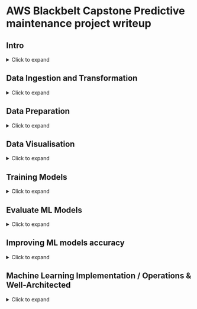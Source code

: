 
# AWS Blackbelt Capstone Predictive maintenance project writeup 

## Intro
<details>
    <Summary>Click to expand</summary>

The Nasa Turbofan dataset is interesting to use for a machine learning project for a couple of reasons.
* Predictive maintenance has traditionally leveraged classical statistics to provide insights. Survival Analysis would be a common approach, however the many observations and exogenous variables in this dataset provide an opportunity to apply machine learning to discover more subtle patterns in the data.
* This data isn't provided with a clear set of labels to train a model, it potentially lends itself to either regression or classification. 
  * Given the number of observations, framing this as a regression problem makes sense as we are able to incorporate more information into our loss function as a result of the continuous (discrete) remaining useful life versus a binary observation. 
  * A classification model would have severe class imbalance as few observation result in engine failure. 
  * Furthermore framing the problem in this way enables the consumer of the predictions to instigate a "no suprises" policy where maintenance is actively performed on engines likely to have a fault in the near future e.g. all engines with less than 50 RUL will have maintenance performed. Assuming planned maintenance is cheaper to operate than reactive maintenance, *"a stitch in time saves 9"*. 

With the above in mind our data pipeline will need to calculate a remaining useful life (RUL) for each observation.

<p align="center">
<img src="https://render.githubusercontent.com/render/math?math=RUL_{u, i}=\max_{j=0}^n cycle_{u,j} - cycle_{u,i}">
</p>

The remaining useful life for unit number (u) on cycle (i) is the maximum cycle observed in the dataset for that unique unit number minus the current cycle number, i.
</details>

## Data Ingestion and Transformation
<details>
    <Summary>Click to expand</summary>

Given the multiple engines contained in the dataset one could envisage a scenario where device data arrived in real-time as cycles were completed. For this reason I decided to encorporate a setup using kinesis firehose to buffer data as it arrive and to write the data out to S3 in batches. In a production solution a customer could leverage AWS IOT Core to publish data from devices in the cloud and use an IOT Rule to forward data onto a kinesis data stream. Our firehose solution could easily consume from this stream, in the interests of expediency this project simulates the above using a simple python script running on a Cloud9 instance to publish the data.

Once data arrives in S3 a glue crawler is configured to discover metadata and add it to the dataset to the glue data catalog, this enables data preparation jobs to run against the discovered schema. The crawler could at a frequency as low as 5 minutes, enabling our system to provide soft real-time experience for users of the system. Our glue jobs take the raw csv data and calculate the RUL value per observation.

A constraint of the dataset is that until the final (failure) observation per unit number (engine) the RUL value cannot be calculated, we can't know how long an engine will last on cycle 1 until it subsequently fails. As such the notion of engine failure is implict to the way the data is structured, so for the purposes of this project data arrives in complete batches from the files provided.  

### Todo add architecture diagram
</details>

## Data Preparation
<details>
    <Summary>Click to expand</summary>

As discussed in [intro](#Intro) the dataset requires us to calculate RUL for each observation, a Spark glue job is a scalable way to enable this as our data is tabular we can leverage the dataframe abstraction Spark provides. Leveraging a Glue Workflow enables us to chain our glue crawlers and jobs into a DAG which make the pipeline easier to manage and ensures we minimize the time between new data arriving and insight being available to our users.

### ToDo insert workflow screen
</details>

## Data Visualisation
<details>
    <Summary>Click to expand</summary>

An initial EDA was performed on the data to understand the dataset and relationships between the exogenous and endogenous (RUL) variables, this informed the approach described so far and worked with the entire (small ~30Mb) dataset. In a production scenario the dataset could be representatively sampled to achieve a similar insights to be achieved.

A quick look at 5 rows in the dataset to understand the columns and datatypes

```python
dataset = pq.ParquetDataset('s3://datalake-curated-datasets-907317471167-us-east-1-gismq40/year=2020/month=12/day=14/hour=19', filesystem=fs)
table = dataset.read()
df = table.to_pandas()
df = df.sort_values(['unit_number', 'cycle'])
df.head()
```

<div>
<table border="1" class="dataframe">
  <thead>
    <tr style="text-align: right;">
      <th></th>
      <th>filename</th>
      <th>unit_number</th>
      <th>failure_cycle</th>
      <th>cycle</th>
      <th>op_1</th>
      <th>op_2</th>
      <th>op_3</th>
      <th>sensor_measurement_1</th>
      <th>sensor_measurement_2</th>
      <th>sensor_measurement_3</th>
      <th>...</th>
      <th>sensor_measurement_12</th>
      <th>sensor_measurement_13</th>
      <th>sensor_measurement_14</th>
      <th>sensor_measurement_15</th>
      <th>sensor_measurement_16</th>
      <th>sensor_measurement_17</th>
      <th>sensor_measurement_18</th>
      <th>sensor_measurement_19</th>
      <th>sensor_measurement_20</th>
      <th>sensor_measurement_21</th>
    </tr>
  </thead>
  <tbody>
    <tr>
      <th>77121</th>
      <td>train_FD001.txt</td>
      <td>1</td>
      <td>191</td>
      <td>1</td>
      <td>-0.0007</td>
      <td>-0.0004</td>
      <td>100.0</td>
      <td>518.67</td>
      <td>641.82</td>
      <td>1589.70</td>
      <td>...</td>
      <td>521.66</td>
      <td>2388.02</td>
      <td>8138.62</td>
      <td>8.4195</td>
      <td>0.03</td>
      <td>392</td>
      <td>2388</td>
      <td>100.0</td>
      <td>39.06</td>
      <td>23.4190</td>
    </tr>
    <tr>
      <th>95307</th>
      <td>train_FD003.txt</td>
      <td>1</td>
      <td>258</td>
      <td>1</td>
      <td>-0.0005</td>
      <td>0.0004</td>
      <td>100.0</td>
      <td>518.67</td>
      <td>642.36</td>
      <td>1583.23</td>
      <td>...</td>
      <td>522.31</td>
      <td>2388.01</td>
      <td>8145.32</td>
      <td>8.4246</td>
      <td>0.03</td>
      <td>391</td>
      <td>2388</td>
      <td>100.0</td>
      <td>39.11</td>
      <td>23.3537</td>
    </tr>
    <tr>
      <th>132437</th>
      <td>train_FD002.txt</td>
      <td>1</td>
      <td>148</td>
      <td>1</td>
      <td>34.9983</td>
      <td>0.8400</td>
      <td>100.0</td>
      <td>449.44</td>
      <td>555.32</td>
      <td>1358.61</td>
      <td>...</td>
      <td>183.06</td>
      <td>2387.72</td>
      <td>8048.56</td>
      <td>9.3461</td>
      <td>0.02</td>
      <td>334</td>
      <td>2223</td>
      <td>100.0</td>
      <td>14.73</td>
      <td>8.8071</td>
    </tr>
    <tr>
      <th>150804</th>
      <td>train_FD004.txt</td>
      <td>1</td>
      <td>320</td>
      <td>1</td>
      <td>42.0049</td>
      <td>0.8400</td>
      <td>100.0</td>
      <td>445.00</td>
      <td>549.68</td>
      <td>1343.43</td>
      <td>...</td>
      <td>129.78</td>
      <td>2387.99</td>
      <td>8074.83</td>
      <td>9.3335</td>
      <td>0.02</td>
      <td>330</td>
      <td>2212</td>
      <td>100.0</td>
      <td>10.62</td>
      <td>6.3670</td>
    </tr>
    <tr>
      <th>77122</th>
      <td>train_FD001.txt</td>
      <td>1</td>
      <td>190</td>
      <td>2</td>
      <td>0.0019</td>
      <td>-0.0003</td>
      <td>100.0</td>
      <td>518.67</td>
      <td>642.15</td>
      <td>1591.82</td>
      <td>...</td>
      <td>522.28</td>
      <td>2388.07</td>
      <td>8131.49</td>
      <td>8.4318</td>
      <td>0.03</td>
      <td>392</td>
      <td>2388</td>
      <td>100.0</td>
      <td>39.00</td>
      <td>23.4236</td>
    </tr>
  </tbody>
</table>
<p>5 rows × 28 columns</p>
</div>


We gain further insight about the distribution of data in each of the columns.
```python
df.describe().T
```

<div>
<table border="1" class="dataframe">
  <thead>
    <tr style="text-align: right;">
      <th></th>
      <th>count</th>
      <th>mean</th>
      <th>std</th>
      <th>min</th>
      <th>25%</th>
      <th>50%</th>
      <th>75%</th>
      <th>max</th>
    </tr>
  </thead>
  <tbody>
    <tr>
      <th>unit_number</th>
      <td>160359.0</td>
      <td>105.553758</td>
      <td>72.867325</td>
      <td>1.0000</td>
      <td>44.00000</td>
      <td>89.0000</td>
      <td>164.0000</td>
      <td>260.0000</td>
    </tr>
    <tr>
      <th>failure_cycle</th>
      <td>160359.0</td>
      <td>122.331338</td>
      <td>83.538146</td>
      <td>0.0000</td>
      <td>56.00000</td>
      <td>113.0000</td>
      <td>172.0000</td>
      <td>542.0000</td>
    </tr>
    <tr>
      <th>cycle</th>
      <td>160359.0</td>
      <td>123.331338</td>
      <td>83.538146</td>
      <td>1.0000</td>
      <td>57.00000</td>
      <td>114.0000</td>
      <td>173.0000</td>
      <td>543.0000</td>
    </tr>
    <tr>
      <th>op_1</th>
      <td>160359.0</td>
      <td>17.211973</td>
      <td>16.527988</td>
      <td>-0.0087</td>
      <td>0.00130</td>
      <td>19.9981</td>
      <td>35.0015</td>
      <td>42.0080</td>
    </tr>
    <tr>
      <th>op_2</th>
      <td>160359.0</td>
      <td>0.410004</td>
      <td>0.367938</td>
      <td>-0.0006</td>
      <td>0.00020</td>
      <td>0.6200</td>
      <td>0.8400</td>
      <td>0.8420</td>
    </tr>
    <tr>
      <th>op_3</th>
      <td>160359.0</td>
      <td>95.724344</td>
      <td>12.359044</td>
      <td>60.0000</td>
      <td>100.00000</td>
      <td>100.0000</td>
      <td>100.0000</td>
      <td>100.0000</td>
    </tr>
    <tr>
      <th>sensor_measurement_1</th>
      <td>160359.0</td>
      <td>485.840890</td>
      <td>30.420388</td>
      <td>445.0000</td>
      <td>449.44000</td>
      <td>489.0500</td>
      <td>518.6700</td>
      <td>518.6700</td>
    </tr>
    <tr>
      <th>sensor_measurement_2</th>
      <td>160359.0</td>
      <td>597.361022</td>
      <td>42.478516</td>
      <td>535.4800</td>
      <td>549.96000</td>
      <td>605.9300</td>
      <td>642.3400</td>
      <td>645.1100</td>
    </tr>
    <tr>
      <th>sensor_measurement_3</th>
      <td>160359.0</td>
      <td>1467.035653</td>
      <td>118.175261</td>
      <td>1242.6700</td>
      <td>1357.36000</td>
      <td>1492.8100</td>
      <td>1586.5900</td>
      <td>1616.9100</td>
    </tr>
    <tr>
      <th>sensor_measurement_4</th>
      <td>160359.0</td>
      <td>1260.956434</td>
      <td>136.300073</td>
      <td>1023.7700</td>
      <td>1126.83000</td>
      <td>1271.7400</td>
      <td>1402.2000</td>
      <td>1441.4900</td>
    </tr>
    <tr>
      <th>sensor_measurement_5</th>
      <td>160359.0</td>
      <td>9.894999</td>
      <td>4.265554</td>
      <td>3.9100</td>
      <td>5.48000</td>
      <td>9.3500</td>
      <td>14.6200</td>
      <td>14.6200</td>
    </tr>
    <tr>
      <th>sensor_measurement_6</th>
      <td>160359.0</td>
      <td>14.424935</td>
      <td>6.443922</td>
      <td>5.6700</td>
      <td>8.00000</td>
      <td>13.6600</td>
      <td>21.6100</td>
      <td>21.6100</td>
    </tr>
    <tr>
      <th>sensor_measurement_7</th>
      <td>160359.0</td>
      <td>359.729968</td>
      <td>174.133835</td>
      <td>136.1700</td>
      <td>175.71000</td>
      <td>341.6900</td>
      <td>553.2900</td>
      <td>570.8100</td>
    </tr>
    <tr>
      <th>sensor_measurement_8</th>
      <td>160359.0</td>
      <td>2273.829707</td>
      <td>142.426613</td>
      <td>1914.7200</td>
      <td>2212.12000</td>
      <td>2319.3700</td>
      <td>2388.0500</td>
      <td>2388.6400</td>
    </tr>
    <tr>
      <th>sensor_measurement_9</th>
      <td>160359.0</td>
      <td>8677.553696</td>
      <td>374.657454</td>
      <td>7984.5100</td>
      <td>8334.77000</td>
      <td>8764.2000</td>
      <td>9055.8500</td>
      <td>9244.5900</td>
    </tr>
    <tr>
      <th>sensor_measurement_10</th>
      <td>160359.0</td>
      <td>1.153705</td>
      <td>0.142103</td>
      <td>0.9300</td>
      <td>1.02000</td>
      <td>1.0900</td>
      <td>1.3000</td>
      <td>1.3200</td>
    </tr>
    <tr>
      <th>sensor_measurement_11</th>
      <td>160359.0</td>
      <td>44.212049</td>
      <td>3.426342</td>
      <td>36.0400</td>
      <td>42.01000</td>
      <td>44.9300</td>
      <td>47.3400</td>
      <td>48.5300</td>
    </tr>
    <tr>
      <th>sensor_measurement_12</th>
      <td>160359.0</td>
      <td>338.789821</td>
      <td>164.193480</td>
      <td>128.3100</td>
      <td>164.79000</td>
      <td>321.6900</td>
      <td>521.3400</td>
      <td>537.4900</td>
    </tr>
    <tr>
      <th>sensor_measurement_13</th>
      <td>160359.0</td>
      <td>2349.645243</td>
      <td>111.167242</td>
      <td>2027.5700</td>
      <td>2387.97000</td>
      <td>2388.0700</td>
      <td>2388.1600</td>
      <td>2390.4900</td>
    </tr>
    <tr>
      <th>sensor_measurement_14</th>
      <td>160359.0</td>
      <td>8088.950972</td>
      <td>80.623257</td>
      <td>7845.7800</td>
      <td>8070.53000</td>
      <td>8118.5900</td>
      <td>8139.4100</td>
      <td>8293.7200</td>
    </tr>
    <tr>
      <th>sensor_measurement_15</th>
      <td>160359.0</td>
      <td>9.054747</td>
      <td>0.751581</td>
      <td>8.1563</td>
      <td>8.43925</td>
      <td>9.0301</td>
      <td>9.3442</td>
      <td>11.0669</td>
    </tr>
    <tr>
      <th>sensor_measurement_16</th>
      <td>160359.0</td>
      <td>0.025185</td>
      <td>0.004997</td>
      <td>0.0200</td>
      <td>0.02000</td>
      <td>0.0300</td>
      <td>0.0300</td>
      <td>0.0300</td>
    </tr>
    <tr>
      <th>sensor_measurement_17</th>
      <td>160359.0</td>
      <td>360.698801</td>
      <td>31.021430</td>
      <td>302.0000</td>
      <td>332.00000</td>
      <td>367.0000</td>
      <td>392.0000</td>
      <td>400.0000</td>
    </tr>
    <tr>
      <th>sensor_measurement_18</th>
      <td>160359.0</td>
      <td>2273.754039</td>
      <td>142.513114</td>
      <td>1915.0000</td>
      <td>2212.00000</td>
      <td>2319.0000</td>
      <td>2388.0000</td>
      <td>2388.0000</td>
    </tr>
    <tr>
      <th>sensor_measurement_19</th>
      <td>160359.0</td>
      <td>98.389146</td>
      <td>4.656270</td>
      <td>84.9300</td>
      <td>100.00000</td>
      <td>100.0000</td>
      <td>100.0000</td>
      <td>100.0000</td>
    </tr>
    <tr>
      <th>sensor_measurement_20</th>
      <td>160359.0</td>
      <td>25.942709</td>
      <td>11.691422</td>
      <td>10.1600</td>
      <td>14.33000</td>
      <td>24.9200</td>
      <td>38.8200</td>
      <td>39.8900</td>
    </tr>
    <tr>
      <th>sensor_measurement_21</th>
      <td>160359.0</td>
      <td>15.565700</td>
      <td>7.015067</td>
      <td>6.0105</td>
      <td>8.60130</td>
      <td>14.9535</td>
      <td>23.2946</td>
      <td>23.9505</td>
    </tr>
  </tbody>
</table>
</div>

A quick (ugly) plot shows us the distribution of the max cycle time per unique unit number (we combine this with the filename to ensure unit numbers are unique) 
```python
fig, ax = plt.subplots(figsize=(10, 20))
_ = df.groupby(['filename', 'unit_number']).cycle.max().plot.barh(ax=ax)
_ = plt.axvline(x=df.groupby('unit_number').cycle.max().mean())
```
    
![png](images/eda_7_0.png)
    
The documentation explains the columns settings 1,2 and 3 vary between files and represent different settings the engines were configured at before cycles were run, here we explore to relationship between the target variable, failure cycle, and each operational setting
```python
sns.jointplot(x='op_1', y='failure_cycle', data=df.sample(1000), kind='reg')
```
![png](images/eda_8_1.png)
```python
sns.jointplot(x='op_2', y='failure_cycle', data=df.sample(1000), kind='reg')
```
![png](images/eda_9_1.png)
```python
sns.jointplot(x='op_3', y='failure_cycle', data=df.sample(10000))
```
![png](images/eda_10_1.png)

The distribution of operational settings is multi modal, and infact varies between the files.

Looking at the other 20 sensor measurements we can see how measurments vary between unique unit numbers across cycles and files, there are some clear trends across many of the variables as cycles increase which seems to represent changes due to wear and tear, this insight indicates these features provide information our model can leverage to predict RUL.
    
File 1
```python
fig, axes = plt.subplots(7, 3, figsize=(30, 40))
axes = axes.ravel()
for i, a in zip(range(1, 22), axes):
    column = 'sensor_measurement_' + str(i)
    _ = a.plot(ddf.loc[['train_FD001.txt', ...], column].unstack(level=[0, 1]).values, alpha=.05)
    a.set_title(column)
    a.set_xlabel('cycle')
```
![png](images/eda_14_0.png)
    
File 2
```python
fig, axes = plt.subplots(7, 3, figsize=(30, 40))
axes = axes.ravel()
for i, a in zip(range(1, 22), axes):
    column = 'sensor_measurement_' + str(i)
    _ = a.plot(ddf.loc[['train_FD002.txt', ...], column].unstack(level=[0, 1]).values, alpha=.05)
    a.set_title(column)
    a.set_xlabel('cycle')
```
![png](images/eda_15_0.png)
File 3    
```python
fig, axes = plt.subplots(7, 3, figsize=(30, 40))
axes = axes.ravel()
for i, a in zip(range(1, 22), axes):
    column = 'sensor_measurement_' + str(i)
    _ = a.plot(ddf.loc[['train_FD003.txt', ...], column].unstack(level=[0, 1]).values, alpha=.05)
    a.set_title(column)
    a.set_xlabel('cycle')
```
![png](images/eda_16_0.png)
File 4
```python
fig, axes = plt.subplots(7, 3, figsize=(30, 40))
axes = axes.ravel()
for i, a in zip(range(1, 22), axes):
    column = 'sensor_measurement_' + str(i)
    _ = a.plot(ddf.loc[['train_FD004.txt', ...], column].unstack(level=[0, 1]).values, alpha=.05)
    a.set_title(column)
    a.set_xlabel('cycle')
```

The training data for 2 and 4 have 6 different operational settings and we can see how this effects the measurements, as files 2 and 4 have several operational settings where as files 1 and 3 have individual settings we can see that operational setting and some of the sensor measurements interact, resulting in the difference between the plots (clear non linear trends vs noisy plots).
![png](images/eda_18_0.png)

Given the above an ensemble model may be an appropriate approach as the data exhibits non linear effects and has clear interactions between the exogenous variables which a tree based method can discover. 

```python
from sklearn.ensemble import RandomForestRegressor
from sklearn.model_selection import train_test_split
import numpy as np

features = ['cycle', 'op_1', 'op_2',
       'op_3', 'sensor_measurement_1', 'sensor_measurement_2',
       'sensor_measurement_3', 'sensor_measurement_4', 'sensor_measurement_5',
       'sensor_measurement_6', 'sensor_measurement_7', 'sensor_measurement_8',
       'sensor_measurement_9', 'sensor_measurement_10',
       'sensor_measurement_11', 'sensor_measurement_12',
       'sensor_measurement_13', 'sensor_measurement_14',
       'sensor_measurement_15', 'sensor_measurement_16',
       'sensor_measurement_17', 'sensor_measurement_18',
       'sensor_measurement_19', 'sensor_measurement_20',
       'sensor_measurement_21']

is_train = df.unit_number % 3 != 0
is_test = df.unit_number % 3 == 0

x_train, x_test = df.loc[is_train, features], df.loc[is_test, features]
y_train, y_test = df.loc[is_train, 'failure_cycle'],  df.loc[is_test, 'failure_cycle']

cls = RandomForestRegressor(n_jobs=-1, n_estimators=40, )
cls = cls.fit(x_train, y_train)
cls.score(x_test, y_test)
```
What percentage of the variance in the dataset does this model explain?

<p align="center">
<img src="https://render.githubusercontent.com/render/math?math=R^2">
</p>

    0.6777656054746929

```python
from sklearn.metrics import mean_squared_error
mean_squared_error(y_test, cls.predict(x_test), squared=False)
```
RMSE   

    46.4291275009693
A root mean squared error of ~46 cycles

Which features does this model find most useful
```python
fig, ax = plt.subplots(figsize=(30, 20))
ax.barh(features, cls.feature_importances_)
```
    
![png](images/eda_31_1.png)
    
### Baseline mean regressor


```python
from sklearn.dummy import DummyRegressor

dummy = DummyRegressor()
dummy = dummy.fit(x_train, y_train)
mean_squared_error(y_test, dummy.predict(x_test), squared=False)
```
RMSE  

    81.9091606758585

An ensemble based method outperforms a niave mean prediction by ~50% 
* Next steps apply Xgboost, gradient boosting generally outperforms random forest when tuned appropriately
* This approach validates the potential value before we commit to building a sagemaker model, ie if there wasn't a margin over out "dummy" model then building a sagemaker model wouldn't probably be fruitful. 

### ToDo insert quick sight screens

</details>

## Training Models
<details>
    <Summary>Click to expand</summary>


```python
%%time

import os
import boto3
import re
import sagemaker

role = sagemaker.get_execution_role()
region = boto3.Session().region_name
```

    CPU times: user 833 ms, sys: 71.6 ms, total: 905 ms
    Wall time: 1.97 s



```python
data_bucket = f"datalake-published-data-907317471167-us-east-1-gismq40"
data_prefix = "cmaps-ml2"
train_prefix = "split=train/year=2020/month=12/day=14/hour=19"
eval_prefix = "split=validation/year=2020/month=12/day=14/hour=19"
data_bucket_path = f"s3://{data_bucket}"
output_prefix = "sagemaker/cmapss-xgboost"
output_bucket_path = f"s3://{data_bucket}"
```


```python
from sagemaker.image_uris import retrieve
```


```python
from sagemaker.amazon.amazon_estimator import get_image_uri

container = retrieve(framework="xgboost", region=region, version="1.2-1")
```


```python
%%time
import boto3
from time import gmtime, strftime

job_name = f"cmapss-xgboost-regression-{strftime('%Y-%m-%d-%H-%M-%S', gmtime())}"
print("Training job", job_name)

# Ensure that the training and validation data folders generated above are reflected in the "InputDataConfig" parameter below.

create_training_params = {
    "AlgorithmSpecification": {"TrainingImage": container, "TrainingInputMode": "Pipe"},
    "RoleArn": role,
    "OutputDataConfig": {"S3OutputPath": f"{output_bucket_path}/{output_prefix}/single-xgboost"},
    "ResourceConfig": {"InstanceCount": 1, "InstanceType": "ml.m5.xlarge", "VolumeSizeInGB": 5},
    "TrainingJobName": job_name,
    "HyperParameters": {
        "max_depth": "5",
        "eta": "0.2",
        "gamma": "4",
        "min_child_weight": "6",
        "subsample": "0.7",
        "objective": "reg:squarederror",
        "num_round": "100",
    },
    "StoppingCondition": {"MaxRuntimeInSeconds": 3600},
    "InputDataConfig": [
        {
            "ChannelName": "train",
            "DataSource": {
                "S3DataSource": {
                    "S3DataType": "S3Prefix",
                    "S3Uri": f"{data_bucket_path}/{data_prefix}/{train_prefix}",
                    "S3DataDistributionType": "FullyReplicated",
                }
            },
            "ContentType": "text/csv",
            "CompressionType": "Gzip",
        },
        {
            "ChannelName": "validation",
            "DataSource": {
                "S3DataSource": {
                    "S3DataType": "S3Prefix",
                    "S3Uri": f"{data_bucket_path}/{data_prefix}/{eval_prefix}",
                    "S3DataDistributionType": "FullyReplicated",
                }
            },
            "ContentType": "text/csv",
            "CompressionType": "Gzip",
        },
    ],
}


client = boto3.client("sagemaker", region_name=region)
client.create_training_job(**create_training_params)

import time

status = client.describe_training_job(TrainingJobName=job_name)["TrainingJobStatus"]
print(status)
while status != "Completed" and status != "Failed":
    time.sleep(60)
    status = client.describe_training_job(TrainingJobName=job_name)["TrainingJobStatus"]
    print(status)
```

    Training job cmapss-xgboost-regression-2020-12-14-20-14-15
    InProgress
    InProgress
    InProgress
    InProgress
    Completed
    CPU times: user 90.6 ms, sys: 5.66 ms, total: 96.2 ms
    Wall time: 4min


Note that the "validation" channel has been initialized too. The SageMaker XGBoost algorithm actually calculates RMSE and writes it to the CloudWatch logs on the data passed to the "validation" channel.

## Set up hosting for the model
In order to set up hosting, we have to import the model from training to hosting. 

### Import model into hosting

Register the model with hosting. This allows the flexibility of importing models trained elsewhere.


```python
%%time
import boto3
from time import gmtime, strftime

model_name = f"{job_name}-model"
print(model_name)

info = client.describe_training_job(TrainingJobName=job_name)
model_data = info["ModelArtifacts"]["S3ModelArtifacts"]
print(model_data)

primary_container = {"Image": container, "ModelDataUrl": model_data}

create_model_response = client.create_model(
    ModelName=model_name, ExecutionRoleArn=role, PrimaryContainer=primary_container
)

print(create_model_response["ModelArn"])
```

    cmapss-xgboost-regression-2020-12-14-14-39-48-model
    s3://datalake-published-data-907317471167-us-east-1-gismq40/sagemaker/cmapss-xgboost/single-xgboost/cmapss-xgboost-regression-2020-12-14-14-39-48/output/model.tar.gz
    arn:aws:sagemaker:us-east-1:907317471167:model/cmapss-xgboost-regression-2020-12-14-14-39-48-model
    CPU times: user 25.3 ms, sys: 150 µs, total: 25.5 ms
    Wall time: 1.59 s


### Create endpoint configuration

SageMaker supports configuring REST endpoints in hosting with multiple models, e.g. for A/B testing purposes. In order to support this, customers create an endpoint configuration, that describes the distribution of traffic across the models, whether split, shadowed, or sampled in some way. In addition, the endpoint configuration describes the instance type required for model deployment.


```python
from time import gmtime, strftime

endpoint_config_name = f"cmapss-XGBoostEndpointConfig-{strftime('%Y-%m-%d-%H-%M-%S', gmtime())}"
print(endpoint_config_name)
create_endpoint_config_response = client.create_endpoint_config(
    EndpointConfigName=endpoint_config_name,
    ProductionVariants=[
        {
            "InstanceType": "ml.m5.xlarge",
            "InitialVariantWeight": 1,
            "InitialInstanceCount": 1,
            "ModelName": model_name,
            "VariantName": "AllTraffic",
        }
    ],
)

print(f"Endpoint Config Arn: {create_endpoint_config_response['EndpointConfigArn']}")
```

    cmapss-XGBoostEndpointConfig-2020-12-14-17-22-55
    Endpoint Config Arn: arn:aws:sagemaker:us-east-1:907317471167:endpoint-config/cmapss-xgboostendpointconfig-2020-12-14-17-22-55


### Create endpoint
Lastly, the customer creates the endpoint that serves up the model, through specifying the name and configuration defined above. The end result is an endpoint that can be validated and incorporated into production applications. This takes 9-11 minutes to complete.


```python
%%time
import time

endpoint_name = f'cmapss-XGBoostEndpoint-{strftime("%Y-%m-%d-%H-%M-%S", gmtime())}'
print(endpoint_name)
create_endpoint_response = client.create_endpoint(
    EndpointName=endpoint_name, EndpointConfigName=endpoint_config_name
)
print(create_endpoint_response["EndpointArn"])

resp = client.describe_endpoint(EndpointName=endpoint_name)
status = resp["EndpointStatus"]
while status == "Creating":
    print(f"Status: {status}")
    time.sleep(60)
    resp = client.describe_endpoint(EndpointName=endpoint_name)
    status = resp["EndpointStatus"]

print(f"Arn: {resp['EndpointArn']}")
print(f"Status: {status}")
```

    cmapss-XGBoostEndpoint-2020-12-14-17-23-20
    arn:aws:sagemaker:us-east-1:907317471167:endpoint/cmapss-xgboostendpoint-2020-12-14-17-23-20
    Status: Creating
    Status: Creating
    Status: Creating
    Status: Creating
    Status: Creating
    Status: Creating
    Status: Creating
    Status: Creating
    Arn: arn:aws:sagemaker:us-east-1:907317471167:endpoint/cmapss-xgboostendpoint-2020-12-14-17-23-20
    Status: InService
    CPU times: user 142 ms, sys: 13.4 ms, total: 155 ms
    Wall time: 8min 1s


## Validate the model for use
Finally, the customer can now validate the model for use. They can obtain the endpoint from the client library using the result from previous operations, and generate classifications from the trained model using that endpoint.



```python
runtime_client = boto3.client("runtime.sagemaker", region_name=region)
```

Start with a single prediction.
We didn't train with the engine number so drop this (first) field


```python
file = 4
test_file_name = f'test_FD00{file}.txt'
test_rul_name = f'RUL_FD00{file}.txt'
filename = f"cmapss.test.{file}"
single_filename = f"single.{filename}"
test_file_name, test_rul_name
```




    ('test_FD004.txt', 'RUL_FD004.txt')




```python
! cat /home/ec2-user/SageMaker/aws-bb-cmapss/data/{test_file_name} | cut -d ' ' -f2- > {filename}
```


```python
! head -1 {filename} > {single_filename}
```


```python
!cat {single_filename}; wc -l {filename}
```

    1 20.0072 0.7000 100.0 491.19 606.67 1481.04 1227.81 9.35 13.60 332.52 2323.67 8704.98 1.07 43.83 313.03 2387.78 8048.98 9.2229 0.02 362 2324 100.00 24.31 14.7007  
    41214 cmapss.test.4



```python
%%time
import json
from itertools import islice
import math
import struct

 # customize to your test file
with open(single_file_name, "r") as f:
    payload = f.read().strip()
response = runtime_client.invoke_endpoint(
    EndpointName=endpoint_name, ContentType="text/csv", Body=payload
)
result = response["Body"].read()
result = result.decode("utf-8")
result = result.split(",")
result = [math.ceil(float(i)) for i in result]
print(result)
print(f"Label: {label}\nPrediction: {result[0]}")
```

    [194]
    Label: 1
    Prediction: 194
    CPU times: user 6.17 ms, sys: 115 µs, total: 6.28 ms
    Wall time: 11.7 ms


OK, a single prediction works. Let's do a whole batch to see how good is the predictions accuracy.


```python
import sys
import math


def do_predict(data, endpoint_name, content_type):
    payload = "\n".join(data)
    response = runtime_client.invoke_endpoint(
        EndpointName=endpoint_name, ContentType=content_type, Body=payload
    )
    result = response["Body"].read()
    result = result.decode("utf-8")
    result = result.split(",")
    preds = [float((num)) for num in result]
    preds = [math.ceil(num) for num in preds]
    return preds


def batch_predict(data, batch_size, endpoint_name, content_type):
    items = len(data)
    arrs = []

    for offset in range(0, items, batch_size):
        if offset + batch_size < items:
            results = do_predict(data[offset : (offset + batch_size)], endpoint_name, content_type)
            arrs.extend(results)
        else:
            arrs.extend(do_predict(data[offset:items], endpoint_name, content_type))
        sys.stdout.write(".")
    return arrs
```

The following helps us calculate the Median Absolute Percent Error (MdAPE) on the batch dataset. 


```python
import pandas as pd
```


```python
test_data = pd.read_csv(f"/home/ec2-user/SageMaker/aws-bb-cmapss/data/{test_file_name}", header=None, delimiter=' ')
```


```python
labels = pd.read_csv(f"/home/ec2-user/SageMaker/aws-bb-cmapss/data/{test_rul_name}", names=['remaining_cycles'])
labels.index += 1
labels = labels.reset_index()
labels = labels.rename(columns={'index' : 0})
labels = test_data.groupby(0)[1].max().reset_index().merge(labels, left_on=0, right_on=0)
labels['max_cycles'] = labels[1] + labels['remaining_cycles']
```


```python
test_data = test_data.merge(labels[[0, 'max_cycles']], left_on=0, right_on=0)
```


```python
test_data['RUL'] = test_data['max_cycles'] - test_data[1]
```


```python
len(inference_data), len(labels)
```




    (16596, 248)




```python
%%time
import json
import numpy as np

with open(filename, "r") as f:
    payload = f.read().strip()

y_true = test_data['RUL'].to_list()
inference_data = [line.strip() for line in payload.split("\n")]

preds = batch_predict(inference_data, 100, endpoint_name, "text/csv")
```

    .............................................................................................................................................................................................................................................................................................................................................................................................................................CPU times: user 1.47 s, sys: 42.4 ms, total: 1.51 s
    Wall time: 5.5 s



```python
from sklearn.metrics import mean_squared_error
```


```python
len(y_true), len(preds)
```




    (41214, 41214)




```python
mean_squared_error(y_true, preds, squared=False)
```




    68.86138013002605



### Delete Endpoint
Once you are done using the endpoint, you can use the following to delete it. 


```python
client.delete_endpoint(EndpointName=endpoint_name)
```
```python
%%time

import os
import boto3
import re
import sagemaker

role = sagemaker.get_execution_role()
region = boto3.Session().region_name
```

    CPU times: user 837 ms, sys: 71.7 ms, total: 909 ms
    Wall time: 1.95 s



```python
data_bucket = f"datalake-published-data-907317471167-us-east-1-gismq40"
data_prefix = "cmaps-ml2"
train_prefix = "split=train/year=2020/month=12/day=14/hour=19"
eval_prefix = "split=validation/year=2020/month=12/day=14/hour=19"
data_bucket_path = f"s3://{data_bucket}"
output_prefix = "sagemaker/cmapss-xgboost"
output_bucket_path = f"s3://{data_bucket}"
```


```python
from sagemaker.image_uris import retrieve
```


```python
from sagemaker.amazon.amazon_estimator import get_image_uri

container = retrieve(framework="xgboost", region=region, version="1.2-1")
```


```python
tuning_job_config = {
    "ParameterRanges": {
      "CategoricalParameterRanges": [],
      "ContinuousParameterRanges": [
        {
          "MaxValue": "1",
          "MinValue": "0.5",
          "Name": "subsample"
        },
        {
          "MaxValue": "1",
          "MinValue": "0",
          "Name": "eta"
        },
        {
          "MaxValue": "2",
          "MinValue": "0",
          "Name": "alpha"
        },
        {
          "MaxValue": "100",
          "MinValue": "1",
          "Name": "min_child_weight"
        }
      ],
      "IntegerParameterRanges": [
        {
          "MaxValue": "10",
          "MinValue": "1",
          "Name": "max_depth"
        },
        {
          "MaxValue": "250",
          "MinValue": "1",
          "Name": "num_round"
        }
      ]
    },
    "ResourceLimits": {
      "MaxNumberOfTrainingJobs": 50,
      "MaxParallelTrainingJobs": 5
    },
    "Strategy": "Bayesian",
    "HyperParameterTuningJobObjective": {
      "MetricName": "validation:rmse",
      "Type": "Minimize"
    }
  }
```


```python
# Ensure that the training and validation data folders generated above are reflected in the "InputDataConfig" parameter below.

create_training_params = {
    "AlgorithmSpecification": {"TrainingImage": container, "TrainingInputMode": "Pipe"},
    "RoleArn": role,
    "OutputDataConfig": {"S3OutputPath": f"{output_bucket_path}/{output_prefix}/hyper-xgboost"},
    "ResourceConfig": {"InstanceCount": 5, "InstanceType": "ml.m5.xlarge", "VolumeSizeInGB": 5},
    "StaticHyperParameters": {
        "gamma": "4",
        "objective": "reg:squarederror",
    },
    "StoppingCondition": {"MaxRuntimeInSeconds": 3600},
    "InputDataConfig": [
        {
            "ChannelName": "train",
            "DataSource": {
                "S3DataSource": {
                    "S3DataType": "S3Prefix",
                    "S3Uri": f"{data_bucket_path}/{data_prefix}/{train_prefix}",
                    "S3DataDistributionType": "FullyReplicated",
                }
            },
            "ContentType": "text/csv",
            "CompressionType": "Gzip",
        },
        {
            "ChannelName": "validation",
            "DataSource": {
                "S3DataSource": {
                    "S3DataType": "S3Prefix",
                    "S3Uri": f"{data_bucket_path}/{data_prefix}/{eval_prefix}",
                    "S3DataDistributionType": "FullyReplicated",
                }
            },
            "ContentType": "text/csv",
            "CompressionType": "Gzip",
        },
    ],
}
```

```python
%%time
import boto3
from time import gmtime, strftime

job_name = f"hyper-cmapss-{strftime('%Y-%m-%d-%H-%M-%S', gmtime())}"
print("Training job", job_name)

client = boto3.client("sagemaker", region_name=region)
client.create_hyper_parameter_tuning_job(HyperParameterTuningJobName = job_name,
                                           HyperParameterTuningJobConfig = tuning_job_config,
                                           TrainingJobDefinition = create_training_params)

import time

status = client.describe_hyper_parameter_tuning_job(HyperParameterTuningJobName=job_name)["HyperParameterTuningJobStatus"]
print(status)
while status != "Completed" and status != "Failed":
    time.sleep(60)
    status = client.describe_hyper_parameter_tuning_job(HyperParameterTuningJobName=job_name)["HyperParameterTuningJobStatus"]
    print(status)
```

    Training job hyper-cmapss-2020-12-14-21-06-58
    InProgress
    InProgress
    InProgress
    InProgress
    InProgress
    InProgress
    InProgress
    InProgress
    InProgress
    InProgress
    InProgress
    InProgress
    InProgress
    InProgress
    InProgress
    InProgress
    InProgress
    InProgress
    InProgress
    InProgress
    InProgress
    InProgress
    InProgress
    InProgress
    InProgress
    InProgress
    InProgress
    InProgress
    InProgress
    InProgress
    InProgress
    InProgress
    InProgress
    InProgress
    InProgress
    InProgress
    InProgress
    InProgress
    InProgress
    InProgress
    InProgress
    InProgress
    InProgress
    InProgress
    InProgress
    InProgress
    InProgress
    InProgress
    InProgress
    InProgress
    InProgress
    InProgress
    InProgress
    InProgress
    InProgress
    InProgress
    InProgress
    InProgress
    InProgress
    InProgress
    InProgress
    InProgress
    InProgress
    InProgress
    InProgress
    InProgress
    InProgress
    InProgress
    InProgress
    Completed
    CPU times: user 1.21 s, sys: 60.4 ms, total: 1.27 s
    Wall time: 1h 9min 11s

</details>

## Evaluate ML Models
<details>
    <Summary>Click to expand</summary>

</details>

## Improving ML models accuracy
<details>
    <Summary>Click to expand</summary>

</details>

## Machine Learning Implementation / Operations & Well-Architected
<details>
    <Summary>Click to expand</summary>

</details>

